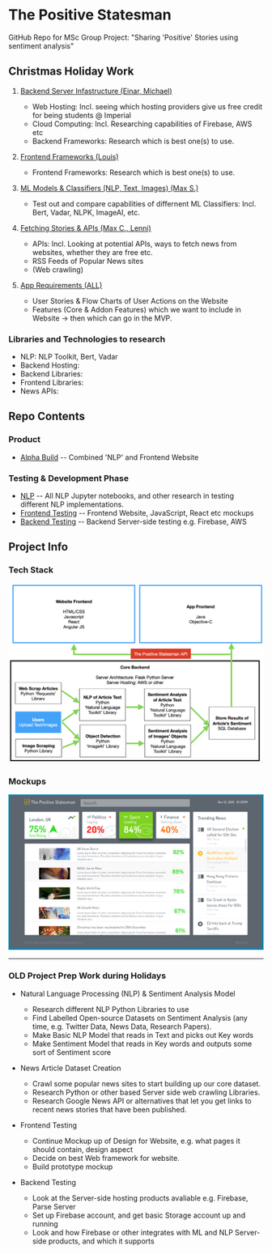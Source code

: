# The Positive Statesman
GitHub Repo for MSc Group Project: "Sharing 'Positive' Stories using sentiment analysis"

## Christmas Holiday Work
1. [Backend Server Infastructure (Einar, Michael)](mvp/backend)
    - Web Hosting: Incl. seeing which hosting providers give us free credit for being students @ Imperial
    - Cloud Computing: Incl. Researching capabilities of Firebase, AWS etc
    - Backend Frameworks: Research which is best one(s) to use.
    
 2. [Frontend Frameworks (Louis)](mvp/frontend)
    - Frontend Frameworks: Research which is best one(s) to use.

3. [ML Models & Classifiers (NLP, Text, Images) (Max S.)](mvp/nlp-ml)
    - Test out and compare capabilities of differnent ML Classifiers: Incl. Bert, Vadar, NLPK, ImageAI, etc.

4. [Fetching Stories & APIs (Max C., Lenni)](mvp/fetching-apis)
    - APIs: Incl. Looking at potential APIs, ways to fetch news from websites, whether they are free etc.
    - RSS Feeds of Popular News sites
    - (Web crawling)
    
5. [App Requirements (ALL)](mvp/app-requirements)
    - User Stories & Flow Charts of User Actions on the Website
    - Features (Core & Addon Features) which we want to include in Website -> then which can go in the MVP.

### Libraries and Technologies to research
- NLP: NLP Toolkit, Bert, Vadar
- Backend Hosting:
- Backend Libraries:
- Frontend Libraries:
- News APIs:

## Repo Contents
### Product
- [Alpha Build](alpha-build) -- Combined 'NLP' and Frontend Website

### Testing & Development Phase
- [NLP](nlp-testing) -- All NLP Jupyter notebooks, and other research in testing different NLP implementations.
- [Frontend Testing](frontend-testing) -- Frontend Website, JavaScript, React etc mockups
- [Backend Testing](backend-testing) -- Backend Server-side testing e.g. Firebase, AWS

## Project Info
### Tech Stack
![alt text](https://github.com/louisheery/positive-statesman/blob/master/file-dump/graphics/potential-tech-stack.png)

### Mockups
![alt text](https://github.com/louisheery/positive-statesman/blob/master/file-dump/graphics/potential-news-feed-mockup.png)


---
### OLD Project Prep Work during Holidays
- Natural Language Processing (NLP) & Sentiment Analysis Model
    - Research different NLP Python Libraries to use
    - Find Labelled Open-source Datasets on Sentiment Analysis (any time, e.g. Twitter Data, News Data, Research Papers).
    - Make Basic NLP Model that reads in Text and picks out Key words
    - Make Sentiment Model that reads in Key words and outputs some sort of Sentiment score

- News Article Dataset Creation
    - Crawl some popular news sites to start building up our core dataset.
    - Research Python or other based Server side web crawling Libraries.
    - Research Google News API or alternatives that let you get links to recent news stories that have been published.
    
- Frontend Testing
    - Continue Mockup up of Design for Website, e.g. what pages it should contain, design aspect
    - Decide on best Web framework for website.
    - Build prototype mockup
    
- Backend Testing
    - Look at the Server-side hosting products avaliable e.g. Firebase, Parse Server
    - Set up Firebase account, and get basic Storage account up and running
    - Look and how Firebase or other integrates with ML and NLP Server-side products, and which it supports
